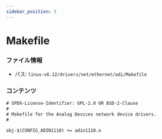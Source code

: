 ```yaml
---
sidebar_position: 3
---
```

# Makefile

### ファイル情報

- パス: `linux-v6.12/drivers/net/ethernet/adi/Makefile`

### コンテンツ

```txt
# SPDX-License-Identifier: GPL-2.0 OR BSD-2-Clause
#
# Makefile for the Analog Devices network device drivers.
#

obj-$(CONFIG_ADIN1110) += adin1110.o

```
